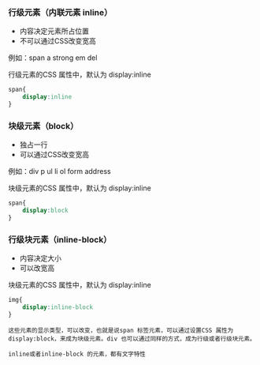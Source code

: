 ### 行级元素（内联元素 inline）
   - 内容决定元素所占位置
   - 不可以通过CSS改变宽高

例如：span a strong em del

行级元素的CSS 属性中，默认为 display:inline
```css
span{
    display:inline
}
```

### 块级元素（block）
   - 独占一行
   - 可以通过CSS改变宽高

例如：div p ul li ol form address

块级元素的CSS 属性中，默认为 display:inline
```css
span{
    display:block
}
```

### 行级块元素（inline-block）
   - 内容决定大小
   - 可以改宽高 

块级元素的CSS 属性中，默认为 display:inline
```css
img{
    display:inline-block
}
```

```
这些元素的显示类型，可以改变，也就是说span 标签元素，可以通过设置CSS 属性为display:block，来成为块级元素。div 也可以通过同样的方式，成为行级或者行级块元素。
```

```
inline或者inline-block 的元素，都有文字特性
```